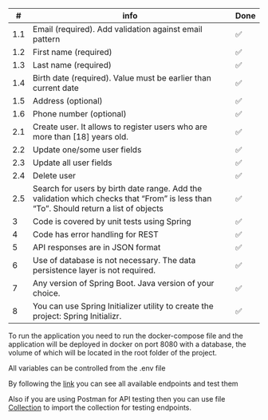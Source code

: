 | #   | info                                                                                                                                 | Done |
|-----|--------------------------------------------------------------------------------------------------------------------------------------|------|
| 1.1 | Email (required). Add validation against email pattern                                                                               | ✅    |
| 1.2 | First name (required)                                                                                                                | ✅    |
| 1.3 | Last name (required)                                                                                                                 | ✅    |
| 1.4 | Birth date (required). Value must be earlier than current date                                                                       | ✅    |
| 1.5 | Address (optional)                                                                                                                   | ✅    |
| 1.6 | Phone number (optional)                                                                                                              | ✅    |
| 2.1 | Create user. It allows to register users who are more than [18] years old.                                                           | ✅    |
| 2.2 | Update one/some user fields                                                                                                          | ✅    |
| 2.3 | Update all user fields                                                                                                               | ✅    |
| 2.4 | Delete user                                                                                                                          | ✅    |
| 2.5 | Search for users by birth date range. Add the validation which checks that “From” is less than “To”. Should return a list of objects | ✅    |
| 3   | Code is covered by unit tests using Spring                                                                                           | ✅    |
| 4   | Code has error handling for REST                                                                                                     | ✅    |
| 5   | API responses are in JSON format                                                                                                     | ✅    |
| 6   | Use of database is not necessary. The data persistence layer is not required.                                                        | ✅    |
| 7   | Any version of Spring Boot. Java version of your choice.                                                                             | ✅    |
| 8   | You can use Spring Initializer utility to create the project: Spring Initializr.                                                     | ✅    |


To run the application you need to run the docker-compose file and the application will be deployed in docker on port 8080 with a database, the volume of which will be located in the root folder of the project.

All variables can be controlled from the .env file

By following the [link](http://localhost:8080/swagger-ui/index.html) you can see all available endpoints and test them

Also if you are using Postman for API testing then you can use file [Collection](Clear-Solutions.postman_collection.json) to import the collection for testing endpoints.